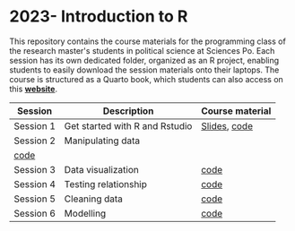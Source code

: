 # 2023- Introduction to R

This repository contains the course materials for the programming class of the research master's students in political science at Sciences Po. Each session has its own dedicated folder, organized as an R project, enabling students to easily download the session materials onto their laptops. The course is structured as a Quarto book, which students can also access on this [**website**](https://malo-jn.quarto.pub/introduction-to-r/).

| Session   | Description                    | Course material                                                                                                                                                                                                       |
|-------------------|---------------------------|---------------------------|
| Session 1 | Get started with R and Rstudio | [Slides](https://malo-jn.quarto.pub/introduction-to-r_slides1/#/title-slide), [code](https://github.com/malojan/intro_r/tree/main/session1) |
| Session 2 | Manipulating data              |                                      
[code](https://github.com/malojan/intro_r/tree/main/session2) |
| Session 3 | Data visualization             |                                      [code](https://github.com/malojan/intro_r/tree/main/session3)                                                                                                                                                                               |
| Session 4 | Testing relationship           |                                       [code](https://github.com/malojan/intro_r/tree/main/session4)                                                                                                                                                                                |
| Session 5 | Cleaning data                  |                                       [code](https://github.com/malojan/intro_r/tree/main/session5)                                                                                                                                                                                |
| Session 6 | Modelling                      |                                      [code](https://github.com/malojan/intro_r/tree/main/session6)                                                                                                                                                                                 |
